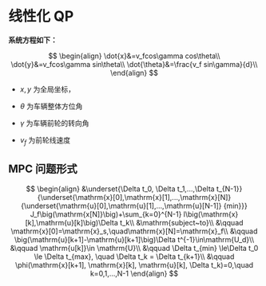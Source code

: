 # 线性化 QP

**系统方程如下：**

$$
\begin{align}
\dot{x}&=v_fcos\gamma cos\theta\\
\dot{y}&=v_fcos\gamma sin\theta\\
\dot{\theta}&=\frac{v_f sin\gamma}{d}\\
\end{align}
$$

- $x,y$ 为全局坐标，

- $\theta$ 为车辆整体方位角

- $\gamma$ 为车辆前轮的转向角

- $v_f$ 为前轮线速度

## MPC 问题形式

$$
\begin{align}
&\underset{\Delta t_0, \Delta t_1,...,\Delta t_{N-1}}
{\underset{\mathrm{x}[0],\mathrm{x}[1],...,\mathrm{x}[N]}{\underset{\mathrm{u}[0],\mathrm{u}[1],...,\mathrm{u}[N-1]}
{min}}}
 J_f\big(\mathrm{x[N]}\big)+\sum_{k=0}^{N-1} l\big(\mathrm{x}[k],\mathrm{u}[k]\big)\Delta t_k\\
&\mathrm{subject~to}\\
&\qquad \mathrm{x}[0]=\mathrm{x}_s,\quad\mathrm{x}[N]=\mathrm{x}_f\\
&\qquad \big(\mathrm{u}[k+1]-\mathrm{u}[k+1]\big)\Delta t^{-1}\in\mathrm{U_d}\\
&\qquad \mathrm{u[k]}\in \mathrm{U}\\
&\qquad \Delta t_{min} \le\Delta t_0 \le \Delta t_{max}, \quad \Delta t_k = \Delta t_{k+1}\\
&\qquad \phi(\mathrm{x}[k+1], \mathrm{x}[k], \mathrm{u}[k], \Delta t_k)=0,\quad k=0,1,...,N-1
\end{align}
$$